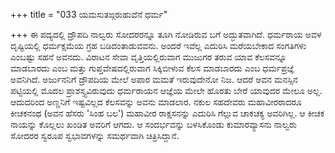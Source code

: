+++
title = "033 ಯಮಸುತಙ್ಗರುಹುವೆನೆ ಧರ್ಮ"

+++
ಈ ಪದ್ಯದಲ್ಲಿ ದ್ರೌಪದಿ ನಾಲ್ವರು ಸೋದರರನ್ನೂ ತೂಗಿ ನೋಡಿರುವ ಬಗೆ ಅದ್ಭುತವಾಗಿದೆ. ಧರ್ಮರಾಯ ಅವಳ ದೃಷ್ಟಿಯಲ್ಲಿ ಧರ್ಮಕ್ಷಮೆಯ ಗ್ರಹ ಬಡಿದಂತಾಡುವವನು. ಅಂದರೆ ಇವೆಲ್ಲ ಎದುರಿಸಿ ಮರೆಯಬೇಕಾದ ಸಂಗತಿಗಳು ಎಂಬಷ್ಟು ಸಹನೆ ಅವನದು. ವಿರಾಟನ ಸೇವಾ ವೃತ್ತಿಯಲ್ಲಿರುವಾಗ ಮುಜುಗರ ತರುವ ಯಾವ ಕೆಲಸವನ್ನೂ ಮಾಡಬಾರದು ಎಂಬ ಮತ್ತು ಗುಪ್ತವೇಷದಲ್ಲಿರುವಾಗ ಸಿಕ್ಕಿಬೀಳುವ ಕೆಲಸ ಮಾಡಬಾರದು ಎಂಬ ಧರ್ಮಪ್ರಜ್ಞೆ ಅವನಿಗಿದೆ. ಅರ್ಜುನನಿಗೆ ದ್ರೌಪದಿಯ ಮೇಲೆ ಅಪಾರ ಮಮತೆ ಇರುವುದೇನೋ ನಿಜ. ಆದರೆ ಅವನ ಮನಸ್ಸಿನ ಪಟ್ಟಿಯಲ್ಲಿ ಮೊದಲ ಪ್ರಾಶಸ್ತ್ಯವಿರುವುದು ಧರ್ಮರಾಯನ ಆಜ್ಞೆಯ ಮೇಲೇ ಹೊರತು ಬೇರೆ ಯಾವುದರ ಮೇಲೂ ಅಲ್ಲ. ಆದುದರಿಂದ ಅಣ್ಣನಿಗೆ ಇಷ್ಟವಿಲ್ಲದ ಕೆಲಸವನ್ನು ಅವನು ಮಾಡಲಾರ. ನಕುಲ ಸಹದೇವರು ಮಹಾವೀರರಾದರೂ ಕೀಚಕನಂಥ (ಅವನ ಹೆಸರು 'ಸಿಂಹ ಬಲ') ಮಹಾವೀರ ರಾಕ್ಷಸನನ್ನು ಎದುರಿಸಿ ಗೆಲ್ಲುವ ಚಾಕಚಕ್ಯ ಅವರಿಗಿಲ್ಲ. ಆ ಕೀಚಕ ನಾಯನ್ನು ಕೊಲ್ಲಲು ಖಂಡಿತ ಅವರಿಗೆ ಆಗದು. ಆ ಸಂದರ್ಭವನ್ನು ಬಳಸಿಕೊಂಡು ಕುಮಾರವ್ಯಾಸನು ನಾಲ್ವರು ಸೋದರರ ಸ್ವರೂಪ ಸ್ವಭಾವಗಳನ್ನು ಸಮರ್ಥವಾಗಿ ಚಿತ್ರಿಸಿದ್ದಾನೆ.